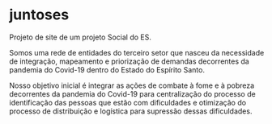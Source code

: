 # juntoses

Projeto de site de um projeto Social do ES.

Somos uma rede de entidades do terceiro setor que nasceu da necessidade de integração, mapeamento e priorização de demandas decorrentes da pandemia do Covid-19 dentro do Estado do Espírito Santo.

Nosso objetivo inicial é integrar as ações de combate à fome e à pobreza decorrentes da pandemia do Covid-19 para centralização do processo de identificação das pessoas que estão com dificuldades e otimização do processo de distribuição e logística para supressão dessas dificuldades.
